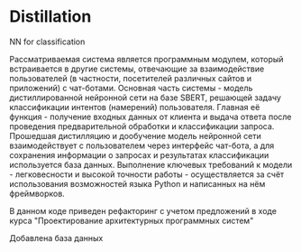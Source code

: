 # Distillation
NN for classification

Рассматриваемая система является программным модулем, который встраивается в другие системы,
отвечающие за взаимодействие пользователей (в частности, посетителей различных сайтов и приложений) с чат-ботами.
Основная часть системы - модель дистиллированной нейронной сети на базе SBERT, решающей задачу классификации интентов (намерений) пользователя.
Главная её функция - получение входных данных от клиента и выдача ответа после проведения предварительной обработки и классификации запроса.
Прошедшая дистилляцию и дообучение модель нейронной сети взаимодействует
с пользователем через интерфейс чат-бота, а для сохранения информации о запросах и результатах классификации используется база данных.
Выполнение ключевых требований к модели - легковесности и высокой точности работы - осуществляется за счёт использования возможностей языка Python
и написанных на нём фреймворков.



В данном коде приведен рефакторинг с учетом предложений в ходе курса "Проектирование архитектурных программных систем"

Добавлена база данных


